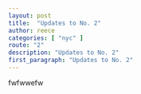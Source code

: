 ```yaml
---
layout: post
title:  "Updates to No. 2"
author: reece
categories: [ "nyc" ]
route: "2"
description: "Updates to No. 2"
first_paragraph: "Updates to No. 2"
---
```


fwfwwefw

